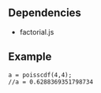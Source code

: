 ## Dependencies ##
  * factorial.js

## Example ##
```
a = poisscdf(4,4);
//a = 0.6288369351798734
```